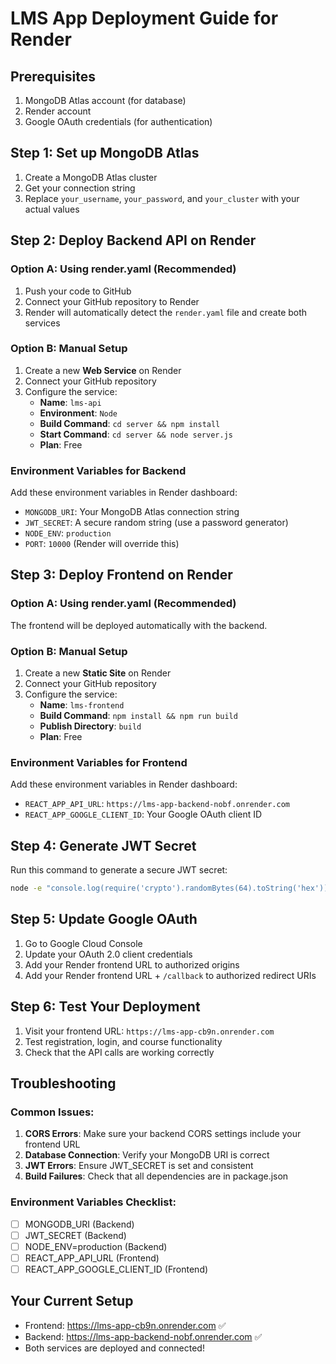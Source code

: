 # LMS App Deployment Guide for Render

## Prerequisites
1. MongoDB Atlas account (for database)
2. Render account
3. Google OAuth credentials (for authentication)

## Step 1: Set up MongoDB Atlas
1. Create a MongoDB Atlas cluster
2. Get your connection string
3. Replace `your_username`, `your_password`, and `your_cluster` with your actual values

## Step 2: Deploy Backend API on Render

### Option A: Using render.yaml (Recommended)
1. Push your code to GitHub
2. Connect your GitHub repository to Render
3. Render will automatically detect the `render.yaml` file and create both services

### Option B: Manual Setup
1. Create a new **Web Service** on Render
2. Connect your GitHub repository
3. Configure the service:
   - **Name**: `lms-api`
   - **Environment**: `Node`
   - **Build Command**: `cd server && npm install`
   - **Start Command**: `cd server && node server.js`
   - **Plan**: Free

### Environment Variables for Backend
Add these environment variables in Render dashboard:
- `MONGODB_URI`: Your MongoDB Atlas connection string
- `JWT_SECRET`: A secure random string (use a password generator)
- `NODE_ENV`: `production`
- `PORT`: `10000` (Render will override this)

## Step 3: Deploy Frontend on Render

### Option A: Using render.yaml (Recommended)
The frontend will be deployed automatically with the backend.

### Option B: Manual Setup
1. Create a new **Static Site** on Render
2. Connect your GitHub repository
3. Configure the service:
   - **Name**: `lms-frontend`
   - **Build Command**: `npm install && npm run build`
   - **Publish Directory**: `build`
   - **Plan**: Free

### Environment Variables for Frontend
Add these environment variables in Render dashboard:
- `REACT_APP_API_URL`: `https://lms-app-backend-nobf.onrender.com`
- `REACT_APP_GOOGLE_CLIENT_ID`: Your Google OAuth client ID

## Step 4: Generate JWT Secret
Run this command to generate a secure JWT secret:
```bash
node -e "console.log(require('crypto').randomBytes(64).toString('hex'))"
```

## Step 5: Update Google OAuth
1. Go to Google Cloud Console
2. Update your OAuth 2.0 client credentials
3. Add your Render frontend URL to authorized origins
4. Add your Render frontend URL + `/callback` to authorized redirect URIs

## Step 6: Test Your Deployment
1. Visit your frontend URL: `https://lms-app-cb9n.onrender.com`
2. Test registration, login, and course functionality
3. Check that the API calls are working correctly

## Troubleshooting

### Common Issues:
1. **CORS Errors**: Make sure your backend CORS settings include your frontend URL
2. **Database Connection**: Verify your MongoDB URI is correct
3. **JWT Errors**: Ensure JWT_SECRET is set and consistent
4. **Build Failures**: Check that all dependencies are in package.json

### Environment Variables Checklist:
- [ ] MONGODB_URI (Backend)
- [ ] JWT_SECRET (Backend)
- [ ] NODE_ENV=production (Backend)
- [ ] REACT_APP_API_URL (Frontend)
- [ ] REACT_APP_GOOGLE_CLIENT_ID (Frontend)

## Your Current Setup
- Frontend: https://lms-app-cb9n.onrender.com ✅
- Backend: https://lms-app-backend-nobf.onrender.com ✅
- Both services are deployed and connected! 